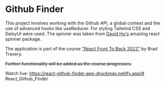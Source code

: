 # Github Finder

This project involves working with the Github API, a global context and the use of advanced hooks like useReducer. For styling Tailwind CSS and DaisyUI were used. The spinner was taken from <a href="https://www.davidhu.io/react-spinners/">David Hu's</a> amazing react spinner package.

The application is part of the course <a href="https://www.udemy.com/course/react-front-to-back-2022/">"React Front To Back 2022"</a> by Brad Travery.

<s>Further functionality will be added as the course progresses.</s>

Watch live:
https://react-github-finder-app-druckmax.netlify.app/# React_Github_Finder
